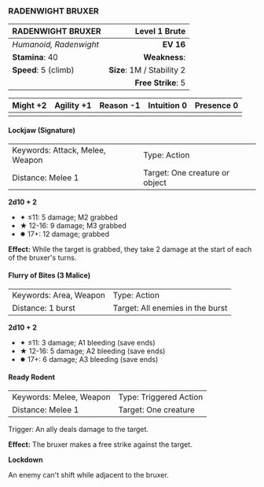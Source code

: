 ### RADENWIGHT BRUXER

| RADENWIGHT BRUXER      |          **Level 1 Brute** |
| :--------------------- | -------------------------: |
| *Humanoid, Radenwight* |                  **EV 16** |
| **Stamina**: 40        |              **Weakness**: |
| **Speed**: 5 (climb)   | **Size**: 1M / Stability 2 |
|                        |         **Free Strike**: 5 |

| **Might** +2 | **Agility** +1 | **Reason** -1 | **Intuition** 0 | **Presence** 0 |
| ------------ | -------------- | ------------- | --------------- | -------------- |
|              |                |               |                 |                |

#### Lockjaw (Signature)

|                                 |                                |
| :------------------------------ | :----------------------------- |
| Keywords: Attack, Melee, Weapon | Type: Action                   |
| Distance: Melee 1               | Target: One creature or object |

**2d10 + 2**

- ✦ ≤11: 5 damage; M2 grabbed
- ★ 12-16: 9 damage; M3 grabbed
- ✸ 17+: 12 damage; grabbed

**Effect:** While the target is grabbed, they take 2 damage at the start of each of the bruxer's turns.

#### Flurry of Bites (3 Malice)

|                        |                                  |
| :--------------------- | :------------------------------- |
| Keywords: Area, Weapon | Type: Action                     |
| Distance: 1 burst      | Target: All enemies in the burst |

**2d10 + 2**

- ✦ ≤11: 3 damage; A1 bleeding (save ends)
- ★ 12-16: 5 damage; A2 bleeding (save ends)
- ✸ 17+: 6 damage; A3 bleeding (save ends)

#### Ready Rodent

|                         |                        |
| :---------------------- | :--------------------- |
| Keywords: Melee, Weapon | Type: Triggered Action |
| Distance: Melee 1       | Target: One creature   |

Trigger: An ally deals damage to the target.

**Effect:** The bruxer makes a free strike against the target.

**Lockdown**

An enemy can't shift while adjacent to the bruxer.
